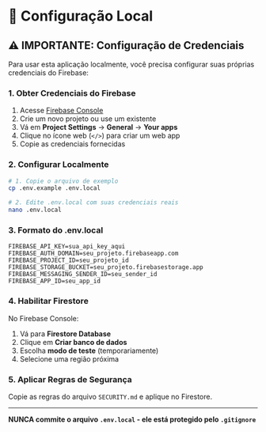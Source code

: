 # 🔧 Configuração Local

## ⚠️ IMPORTANTE: Configuração de Credenciais

Para usar esta aplicação localmente, você precisa configurar suas próprias credenciais do Firebase:

### 1. **Obter Credenciais do Firebase**

1. Acesse [Firebase Console](https://console.firebase.google.com/)
2. Crie um novo projeto ou use um existente
3. Vá em **Project Settings** → **General** → **Your apps**
4. Clique no ícone web (`</>`) para criar um web app
5. Copie as credenciais fornecidas

### 2. **Configurar Localmente**

```bash
# 1. Copie o arquivo de exemplo
cp .env.example .env.local

# 2. Edite .env.local com suas credenciais reais
nano .env.local
```

### 3. **Formato do .env.local**

```env
FIREBASE_API_KEY=sua_api_key_aqui
FIREBASE_AUTH_DOMAIN=seu_projeto.firebaseapp.com
FIREBASE_PROJECT_ID=seu_projeto_id
FIREBASE_STORAGE_BUCKET=seu_projeto.firebasestorage.app
FIREBASE_MESSAGING_SENDER_ID=seu_sender_id
FIREBASE_APP_ID=seu_app_id
```

### 4. **Habilitar Firestore**

No Firebase Console:
1. Vá para **Firestore Database**
2. Clique em **Criar banco de dados**
3. Escolha **modo de teste** (temporariamente)
4. Selecione uma região próxima

### 5. **Aplicar Regras de Segurança**

Copie as regras do arquivo `SECURITY.md` e aplique no Firestore.

---

**NUNCA commite o arquivo `.env.local` - ele está protegido pelo `.gitignore`**